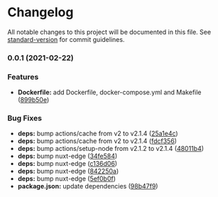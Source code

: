 # Changelog

All notable changes to this project will be documented in this file. See [standard-version](https://github.com/conventional-changelog/standard-version) for commit guidelines.

### 0.0.1 (2021-02-22)

### Features

* **Dockerfile:** add Dockerfile, docker-compose.yml and Makefile ([899b50e](https://github.com/shin-sforzando/e9uip/commit/899b50e24470c5d5b378cfedb7996c27937f981e))

### Bug Fixes

* **deps:** bump actions/cache from v2 to v2.1.4 ([25a1e4c](https://github.com/shin-sforzando/e9uip/commit/25a1e4cea1c6a94b3ba53f9e151bf23b1c74cd3e))
* **deps:** bump actions/cache from v2 to v2.1.4 ([fdcf356](https://github.com/shin-sforzando/e9uip/commit/fdcf3561d2fc63f7dbfa48d52fda69a7ed389181))
* **deps:** bump actions/setup-node from v2.1.2 to v2.1.4 ([48011b4](https://github.com/shin-sforzando/e9uip/commit/48011b4e450b0fe0aee20658688e8c35e4734696))
* **deps:** bump nuxt-edge ([34fe584](https://github.com/shin-sforzando/e9uip/commit/34fe5849f3a1a2dcc5540f7a5fe17d89260ed1b9))
* **deps:** bump nuxt-edge ([c136d06](https://github.com/shin-sforzando/e9uip/commit/c136d0673e537963ae75effbd3461106ad36f74f))
* **deps:** bump nuxt-edge ([842250a](https://github.com/shin-sforzando/e9uip/commit/842250aba638646acb5107f90e4f55912a632beb))
* **deps:** bump nuxt-edge ([5ef0b0f](https://github.com/shin-sforzando/e9uip/commit/5ef0b0f001e36136b09c8e4ee84f0c8853c597d4))
* **package.json:** update dependencies ([98b47f9](https://github.com/shin-sforzando/e9uip/commit/98b47f9c372be758b0fdae2cadf594362772f3c3))

